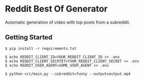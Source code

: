 # Reddit Best Of Generator

Automatic generation of video with top posts from a subreddit.

## Getting Started

```shell
$ pip install -r requirements.txt

$ echo REDDIT_CLIENT_ID=YOUR_REDDIT_CLIENT_ID >> .env
$ echo REDDIT_CLIENT_SECRTET=YOUR_REDDIT_CLIENT_SECRET >> .env
$ echo REDDIT_USER_AGENT=SOME_USER_AGENT >> .env

$ python src/main.py --subreddit=funny --output=output.mp4
```
